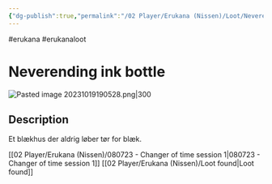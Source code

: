 ```yaml
---
{"dg-publish":true,"permalink":"/02 Player/Erukana (Nissen)/Loot/Neverending ink bottle/"}
---
```


#erukana #erukanaloot 

# Neverending ink bottle
![Pasted image 20231019190528.png|300](/img/user/10%20Attachments/Pasted%20image%2020231019190528.png)
## Description

Et blækhus der aldrig løber tør for blæk. 

[[02 Player/Erukana (Nissen)/080723 - Changer of time session 1\|080723 - Changer of time session 1]]
[[02 Player/Erukana (Nissen)/Loot found\|Loot found]]